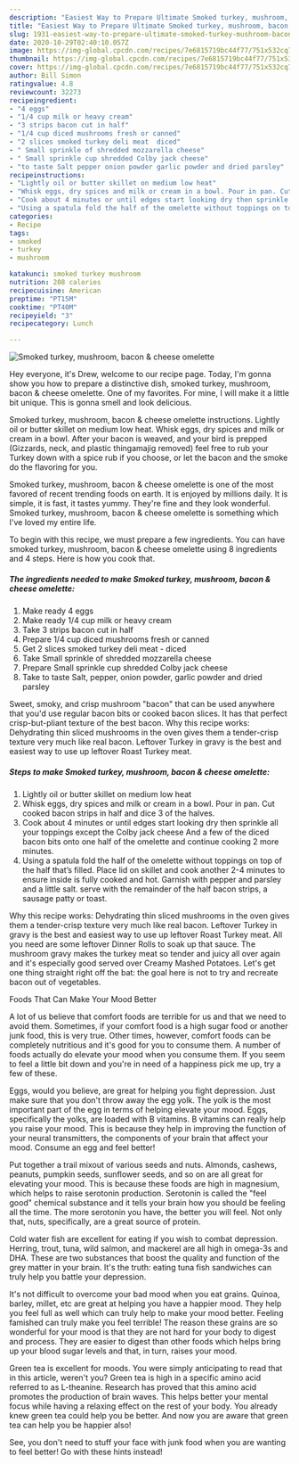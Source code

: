 ```yaml
---
description: "Easiest Way to Prepare Ultimate Smoked turkey, mushroom, bacon &amp;amp; cheese omelette"
title: "Easiest Way to Prepare Ultimate Smoked turkey, mushroom, bacon &amp;amp; cheese omelette"
slug: 1931-easiest-way-to-prepare-ultimate-smoked-turkey-mushroom-bacon-and-amp-cheese-omelette
date: 2020-10-29T02:40:10.057Z
image: https://img-global.cpcdn.com/recipes/7e6815719bc44f77/751x532cq70/smoked-turkey-mushroom-bacon-cheese-omelette-recipe-main-photo.jpg
thumbnail: https://img-global.cpcdn.com/recipes/7e6815719bc44f77/751x532cq70/smoked-turkey-mushroom-bacon-cheese-omelette-recipe-main-photo.jpg
cover: https://img-global.cpcdn.com/recipes/7e6815719bc44f77/751x532cq70/smoked-turkey-mushroom-bacon-cheese-omelette-recipe-main-photo.jpg
author: Bill Simon
ratingvalue: 4.8
reviewcount: 32273
recipeingredient:
- "4 eggs"
- "1/4 cup milk or heavy cream"
- "3 strips bacon cut in half"
- "1/4 cup diced mushrooms fresh or canned"
- "2 slices smoked turkey deli meat  diced"
- " Small sprinkle of shredded mozzarella cheese"
- " Small sprinkle cup shredded Colby jack cheese"
- "to taste Salt pepper onion powder garlic powder and dried parsley"
recipeinstructions:
- "Lightly oil or butter skillet on medium low heat"
- "Whisk eggs, dry spices and milk or cream in a bowl. Pour in pan. Cut cooked bacon strips in half and dice 3 of the halves."
- "Cook about 4 minutes or until edges start looking dry then sprinkle all your toppings except the Colby jack cheese And a few of the diced bacon bits onto one half of the omelette and continue cooking 2 more minutes."
- "Using a spatula fold the half of the omelette without toppings on top of the half that’s filled. Place lid on skillet and cook another 2-4 minutes to ensure inside is fully cooked and hot. Garnish with pepper and parsley and a little salt. serve with the remainder of the half bacon strips, a sausage patty or toast."
categories:
- Recipe
tags:
- smoked
- turkey
- mushroom

katakunci: smoked turkey mushroom 
nutrition: 208 calories
recipecuisine: American
preptime: "PT15M"
cooktime: "PT40M"
recipeyield: "3"
recipecategory: Lunch

---
```



![Smoked turkey, mushroom, bacon &amp; cheese omelette](https://img-global.cpcdn.com/recipes/7e6815719bc44f77/751x532cq70/smoked-turkey-mushroom-bacon-cheese-omelette-recipe-main-photo.jpg)

Hey everyone, it's Drew, welcome to our recipe page. Today, I'm gonna show you how to prepare a distinctive dish, smoked turkey, mushroom, bacon &amp; cheese omelette. One of my favorites. For mine, I will make it a little bit unique. This is gonna smell and look delicious.

Smoked turkey, mushroom, bacon &amp; cheese omelette instructions. Lightly oil or butter skillet on medium low heat. Whisk eggs, dry spices and milk or cream in a bowl. After your bacon is weaved, and your bird is prepped (Gizzards, neck, and plastic thingamajig removed) feel free to rub your Turkey down with a spice rub if you choose, or let the bacon and the smoke do the flavoring for you.

Smoked turkey, mushroom, bacon &amp; cheese omelette is one of the most favored of recent trending foods on earth. It is enjoyed by millions daily. It is simple, it is fast, it tastes yummy. They're fine and they look wonderful. Smoked turkey, mushroom, bacon &amp; cheese omelette is something which I've loved my entire life.


To begin with this recipe, we must prepare a few ingredients. You can have smoked turkey, mushroom, bacon &amp; cheese omelette using 8 ingredients and 4 steps. Here is how you cook that.

<!--inarticleads1-->

##### The ingredients needed to make Smoked turkey, mushroom, bacon &amp; cheese omelette:

1. Make ready 4 eggs
1. Make ready 1/4 cup milk or heavy cream
1. Take 3 strips bacon cut in half
1. Prepare 1/4 cup diced mushrooms fresh or canned
1. Get 2 slices smoked turkey deli meat - diced
1. Take  Small sprinkle of shredded mozzarella cheese
1. Prepare  Small sprinkle cup shredded Colby jack cheese
1. Take to taste Salt, pepper, onion powder, garlic powder and dried parsley


Sweet, smoky, and crisp mushroom &#34;bacon&#34; that can be used anywhere that you&#39;d use regular bacon bits or cooked bacon slices. It has that perfect crisp-but-pliant texture of the best bacon. Why this recipe works: Dehydrating thin sliced mushrooms in the oven gives them a tender-crisp texture very much like real bacon. Leftover Turkey in gravy is the best and easiest way to use up leftover Roast Turkey meat. 

<!--inarticleads2-->

##### Steps to make Smoked turkey, mushroom, bacon &amp; cheese omelette:

1. Lightly oil or butter skillet on medium low heat
1. Whisk eggs, dry spices and milk or cream in a bowl. Pour in pan. Cut cooked bacon strips in half and dice 3 of the halves.
1. Cook about 4 minutes or until edges start looking dry then sprinkle all your toppings except the Colby jack cheese And a few of the diced bacon bits onto one half of the omelette and continue cooking 2 more minutes.
1. Using a spatula fold the half of the omelette without toppings on top of the half that’s filled. Place lid on skillet and cook another 2-4 minutes to ensure inside is fully cooked and hot. Garnish with pepper and parsley and a little salt. serve with the remainder of the half bacon strips, a sausage patty or toast.


Why this recipe works: Dehydrating thin sliced mushrooms in the oven gives them a tender-crisp texture very much like real bacon. Leftover Turkey in gravy is the best and easiest way to use up leftover Roast Turkey meat. All you need are some leftover Dinner Rolls to soak up that sauce. The mushroom gravy makes the turkey meat so tender and juicy all over again and it&#39;s especially good served over Creamy Mashed Potatoes. Let&#39;s get one thing straight right off the bat: the goal here is not to try and recreate bacon out of vegetables. 

Foods That Can Make Your Mood Better


A lot of us believe that comfort foods are terrible for us and that we need to avoid them. Sometimes, if your comfort food is a high sugar food or another junk food, this is very true. Other times, however, comfort foods can be completely nutritious and it's good for you to consume them. A number of foods actually do elevate your mood when you consume them. If you seem to feel a little bit down and you're in need of a happiness pick me up, try a few of these.

Eggs, would you believe, are great for helping you fight depression. Just make sure that you don't throw away the egg yolk. The yolk is the most important part of the egg in terms of helping elevate your mood. Eggs, specifically the yolks, are loaded with B vitamins. B vitamins can really help you raise your mood. This is because they help in improving the function of your neural transmitters, the components of your brain that affect your mood. Consume an egg and feel better!

Put together a trail mixout of various seeds and nuts. Almonds, cashews, peanuts, pumpkin seeds, sunflower seeds, and so on are all great for elevating your mood. This is because these foods are high in magnesium, which helps to raise serotonin production. Serotonin is called the "feel good" chemical substance and it tells your brain how you should be feeling all the time. The more serotonin you have, the better you will feel. Not only that, nuts, specifically, are a great source of protein.

Cold water fish are excellent for eating if you wish to combat depression. Herring, trout, tuna, wild salmon, and mackerel are all high in omega-3s and DHA. These are two substances that boost the quality and function of the grey matter in your brain. It's the truth: eating tuna fish sandwiches can truly help you battle your depression. 

It's not difficult to overcome your bad mood when you eat grains. Quinoa, barley, millet, etc are great at helping you have a happier mood. They help you feel full as well which can truly help to make your mood better. Feeling famished can truly make you feel terrible! The reason these grains are so wonderful for your mood is that they are not hard for your body to digest and process. They are easier to digest than other foods which helps bring up your blood sugar levels and that, in turn, raises your mood.

Green tea is excellent for moods. You were simply anticipating to read that in this article, weren't you? Green tea is high in a specific amino acid referred to as L-theanine. Research has proved that this amino acid promotes the production of brain waves. This helps better your mental focus while having a relaxing effect on the rest of your body. You already knew green tea could help you be better. And now you are aware that green tea can help you be happier also!

See, you don't need to stuff your face with junk food when you are wanting to feel better! Go  with  these hints  instead!

